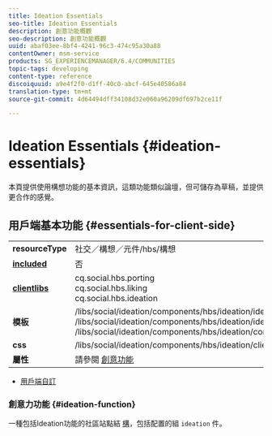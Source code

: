```yaml
---
title: Ideation Essentials
seo-title: Ideation Essentials
description: 創意功能概觀
seo-description: 創意功能概觀
uuid: abaf03ee-8bf4-4241-96c3-474c95a30a88
contentOwner: msm-service
products: SG_EXPERIENCEMANAGER/6.4/COMMUNITIES
topic-tags: developing
content-type: reference
discoiquuid: a9e4f2f0-d1ff-40c0-abcf-645e40586a84
translation-type: tm+mt
source-git-commit: 4d64494dff34108d32e060a96209df697b2ce11f

---
```



# Ideation Essentials {#ideation-essentials}

本頁提供使用構想功能的基本資訊，這類功能類似論壇，但可儲存為草稿，並提供更合作的感覺。

## 用戶端基本功能 {#essentials-for-client-side}

<table> 
 <tbody>
  <tr>
   <td> <strong>resourceType</strong></td> 
   <td>社交／構想／元件/hbs/構想</td> 
  </tr>
  <tr>
   <td> <a href="scf.md#add-or-include-a-communities-component"><strong>included</strong></a></td> 
   <td>否</td> 
  </tr>
  <tr>
   <td> <a href="clientlibs.md"><strong>clientlibs</strong></a></td> 
   <td>cq.social.hbs.porting<br /> cq.social.hbs.liking<br /> cq.social.hbs.ideation</td> 
  </tr>
  <tr>
   <td> <strong>模板</strong></td> 
   <td> /libs/social/ideation/components/hbs/ideation/ideation.hbs<br /> /libs/social/ideation/components/hbs/ideation/ideationlists.hbs<br /> /libs/social/ideation/components/hbs/ideation/composer.hbs</td> 
  </tr>
  <tr>
   <td> <strong>css</strong></td> 
   <td> /libs/social/ideation/components/hbs/ideation/clientlibs/ideation.css</td> 
  </tr>
  <tr>
   <td><strong> 屬性</strong></td> 
   <td>請參閱 <a href="ideation-feature.md">創意功能</a></td> 
  </tr>
 </tbody>
</table>

* [用戶端自訂](client-customize.md)

### 創意力功能 {#ideation-function}

一種包括Ideation功能的社區站點結 [構](functions.md#ideation-function)，包括配置的組 `ideation` 件。
